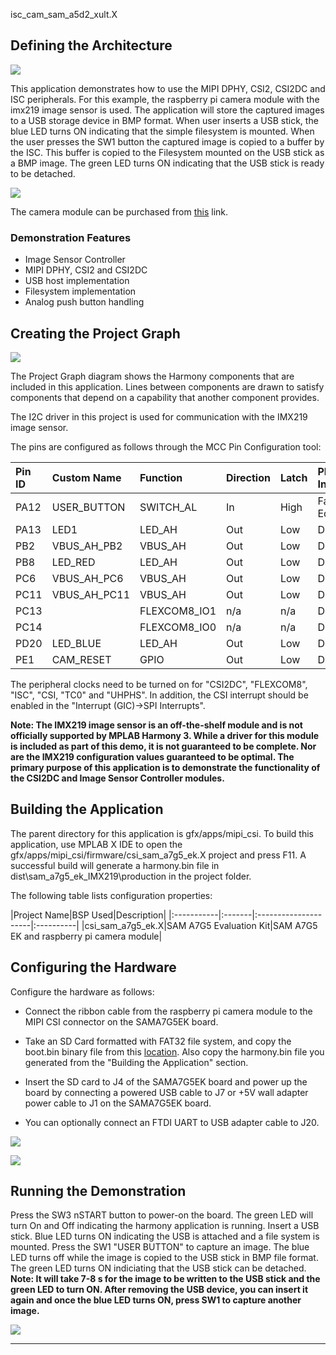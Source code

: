 
isc\_cam\_sam\_a5d2\_xult.X

Defining the Architecture
-------------------------

![](../../../../docs/html/csi_sama7g5_cam_arch.png)

This application demonstrates how to use the MIPI DPHY, CSI2, CSI2DC and ISC peripherals. For this example, the raspberry pi camera module with the imx219 image sensor is used. The application will store the captured images to a USB storage device in BMP format. 
When user inserts a USB stick, the blue LED turns ON indicating that the simple filesystem is mounted. When the user presses the SW1 button the captured image is copied to a buffer by the ISC. This buffer is copied to the Filesystem mounted on the USB stick as a BMP image. The green LED turns ON indicating that the USB stick is ready to be detached.

![](../../../../docs/html/sama7g5ek_buttonSW1.png)

The camera module can be purchased from [this](https://www.adafruit.com/product/3099?src=raspberrypi) link.

### Demonstration Features

-   Image Sensor Controller
-   MIPI DPHY, CSI2 and CSI2DC
-   USB host implementation
-   Filesystem implementation
-   Analog push button handling

Creating the Project Graph
--------------------------

![](../../../../docs/html/mipi_csi_cam_prj_graph.png)

The Project Graph diagram shows the Harmony components that are included in this application. Lines between components are drawn to satisfy components that depend on a capability that another component provides.

The I2C driver in this project is used for communication with the IMX219 image sensor.

The pins are configured as follows through the MCC Pin Configuration tool:

|Pin ID|Custom Name|Function|Direction|Latch|PIO Interrupt|
|:-----------|:-------|:----------|:----------|:----------|:----------|
|PA12|USER\_BUTTON|SWITCH_AL|In|High|Falling Edge|
|PA13|LED1|LED\_AH|Out|Low|Disabled|
|PB2|VBUS\_AH\_PB2|VBUS\_AH|Out|Low|Disabled|
|PB8|LED\_RED|LED\_AH|Out|Low|Disabled|
|PC6|VBUS\_AH\_PC6|VBUS\_AH|Out|Low|Disabled|
|PC11|VBUS\_AH\_PC11|VBUS\_AH|Out|Low|Disabled|
|PC13||FLEXCOM8\_IO1|n/a|n/a|Disabled|
|PC14||FLEXCOM8\_IO0|n/a|n/a|Disabled|
|PD20|LED\_BLUE|LED\_AH|Out|Low|Disabled|
|PE1|CAM\_RESET|GPIO|Out|Low|Disabled|



The peripheral clocks need to be turned on for "CSI2DC", "FLEXCOM8", "ISC", "CSI, "TC0" and "UHPHS". In addition, the CSI interrupt should be enabled in the "Interrupt (GIC)->SPI Interrupts".

<b>Note:  The IMX219 image sensor is an off-the-shelf module and is not officially supported by MPLAB Harmony 3.   While a driver for this module is included as part of this demo, it is not guaranteed to be complete.  Nor are the IMX219 configuration values guaranteed to be optimal. The primary purpose of this application is to demonstrate the functionality of the CSI2DC and Image Sensor Controller modules. </b>

Building the Application
------------------------

The parent directory for this application is gfx/apps/mipi\_csi. To build this application, use MPLAB X IDE to open the gfx/apps/mipi\_csi/firmware/csi\_sam\_a7g5\_ek.X project and press F11.
A successful build will generate a harmony.bin file in dist\sam\_a7g5\_ek\_IMX219\production in the project folder.

The following table lists configuration properties:

|Project Name|BSP Used|Description|
|:-----------|:-------|:---------------------|:----------|
|csi_sam_a7g5_ek.X|SAM A7G5 Evaluation Kit|SAM A7G5 EK and raspberry pi camera module|


Configuring the Hardware
------------------------

Configure the hardware as follows:

-	Connect the ribbon cable from the raspberry pi camera module to the MIPI CSI connector on the SAMA7G5EK board.

-   Take an SD Card formatted with FAT32 file system, and copy the boot.bin binary file from this [location](../../../boot_image/boot.bin). Also copy the harmony.bin file you generated from the "Building the Application" section.

-   Insert the SD card to J4 of the SAMA7G5EK board and power up the board by connecting a powered USB cable to J7 or +5V wall adapter power cable to J1 on the SAMA7G5EK board.

-   You can optionally connect an FTDI UART to USB adapter cable to J20.

![](../../../../docs/html/csi_sama7g5_setup1.png)

![](../../../../docs/html/csi_sama7g5_setup2.png)

Running the Demonstration
-------------------------

Press the SW3 nSTART button to power-on the board. The green LED will turn On and Off indicating the harmony application is running. Insert a USB stick. Blue LED turns ON indicating the USB is attached and a file system is mounted. Press the SW1 "USER BUTTON" to capture an image. The blue LED turns off while the image is copied to the USB stick in BMP file format. The green LED turns ON indiciating that the USB stick can be detached.
<b>Note:  It will take 7-8 s for the image to be written to the USB stick and the green LED to turn ON. After removing the USB device, you can insert it again and once the blue LED turns ON, press SW1 to capture another image. </b>

![](../../../../docs/html/csi_sama7g5_demo.png)

* * * * *

 
